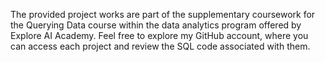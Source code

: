 The provided project works are part of the supplementary coursework for the Querying Data course within the data analytics program offered by Explore AI Academy. 
Feel free to explore my GitHub account, where you can access each project and review the SQL code associated with them.
